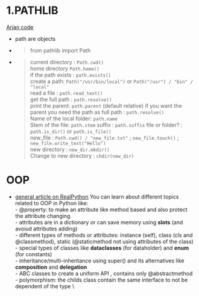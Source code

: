 

# 1.PATHLIB

[Arjan code](https://www.youtube.com/watch?v=UcKkmwaRbsQ)

- path are objects 
- > from pathlib import Path
- > current directory : `Path.cwd()` \
      home directory  `Path.home()` \
      if the path exists : `path.exists()` \
      create a path:  `Path("/usr/bin/local")` or `Path("/usr") / "bin" / "local"` \
      read a file : `path.read_text()` \
      get the full path : `path.resolve()` \
      print the parent: `path.parent` (default relative) if you want the parent you need the path as full path : `path.resolve()` \
      Name of the local folder: `path.name` \
      Stem of the file: `path.stem`
      suffix : `path.suffix`
      file or folder? : `path.is_dir()`  or `path.is_file()` \
      new_file : `Path.cwd() / "new_file.txt"`  ; `new_file.touch()` ; `new_file.write_text("Hello")` \
      new directory : `new_dir.mkdir()`  \
      Change to new directory : `chdir(new_dir)`


# OOP
- [general article on RealPython](https://realpython.com/python-classes/#toc) You can learn about different topics related to OOP in Python like:\
      - @property: to make an attribute like method based  and also protect the attribute changing\
      - attributes are in a dictionary  or can save memory using __slots__ (and avoiud attributes adding)\
      - different types of methods or attributes: instance (self), class (cls and @classmethod), static (@staticmethod not using attributes of the class)\
      - special types of classes like **dataclasses** (for dataholder) and **enum** (for constants) \
      - inheritance/multi-inheritance using super() and its alternatives like **composition** and **delegation** \
      - ABC classes to create a uniform API , contains only @abstractmethod \
      - polymorphism: the childs class contain the same interface to not be dependent of the type \